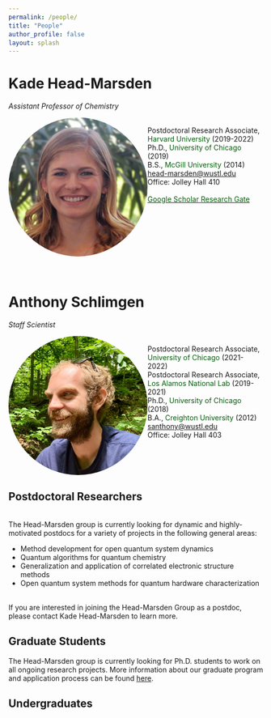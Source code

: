 ```yaml
---
permalink: /people/
title: "People"
author_profile: false
layout: splash
---
```

  


# Kade Head-Marsden  
*Assistant Professor of Chemistry*

<div class="column selected-category-label small-7 medium-9">
   <div id="image" class="label-image"> <img src="/assets/images/KHM.jpg" style = "object-fit: cover;                                 
  width: 275px;
  height: 275px;
  object-position: center 40%;
  float:left; border-radius:50%;"></div>
   <div id="category" class="label-category">
     <br> Postdoctoral Research Associate, <span style="color: #075c0d;">Harvard University</span> (2019-2022)  
     <br> Ph.D., <span style="color: #075c0d;">University of Chicago</span> (2019)  
     <br> B.S., <span style="color: #075c0d;">McGill University</span> (2014)  
     <br> <a href = "mailto: head-marsden@wustl.edu">head-marsden@wustl.edu</a>
     <br> Office: Jolley Hall 410 </div>
     <br> <a href = " https://scholar.google.com/citations?user=b-ICXpQAAAAJ&hl=en"> <span style="color: #075c0d;">Google Scholar</span> </a> <a href = "https://www.researchgate.net/profile/Kade-Head-Marsden"> <span style="color: #075c0d;">Research Gate</span> </a>
</div>

<br />
<br />

# Anthony Schlimgen
*Staff Scientist*

<div class="column selected-category-label small-7 medium-9">
   <div id="image" class="label-image"> <img src="/assets/images/AWS.jpeg" style = "object-fit: cover;
  width: 275px;
  height: 275px;
  object-position: center 30%;
  float:left; border-radius:50%;">  </div>
   <div id="category" class="label-category">
     <br> Postdoctoral Research Associate, <span style="color: #075c0d;">University of Chicago</span> (2021-2022) 
     <br> Postdoctoral Research Associate, <span style="color: #075c0d;">Los Alamos National Lab</span> (2019-2021)
     <br> Ph.D., <span style="color: #075c0d;">University of Chicago</span> (2018) 
     <br> B.A., <span style="color: #075c0d;">Creighton University</span> (2012)  
     <br> <a href = "mailto: santhony@wustl.edu">santhony@wustl.edu</a>  
     <br> Office: Jolley Hall 403</div>
</div>

## Postdoctoral Researchers

<div id="category" class="label-category">
  <br> The Head-Marsden group is currently looking for dynamic and highly-motivated postdocs for a variety of projects in the following general areas:
</div>
  
<ul>
  <li>Method development for open quantum system dynamics</li>
  <li>Quantum algorithms for quantum chemistry</li>
  <li>Generalization and application of correlated electronic structure methods</li>
  <li>Open quantum system methods for quantum hardware characterization</li>
</ul> 

<div id="category" class="label-category">  
  <br> If you are interested in joining the Head-Marsden Group as a postdoc, please contact Kade Head-Marsden to learn more. 
</div>
  
## Graduate Students

The Head-Marsden group is currently looking for Ph.D. students to work on all ongoing research projects. More information about our graduate program and application process can be found <a href="https://chemistry.wustl.edu/graduate">here</a>. 

## Undergraduates

